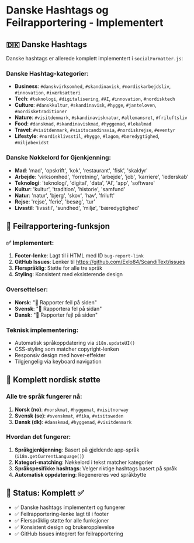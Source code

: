 # Danske Hashtags og Feilrapportering - Implementert

## 🇩🇰 Danske Hashtags
Danske hashtags er allerede komplett implementert i `socialFormatter.js`:

### Danske Hashtag-kategorier:
- **Business**: `#danskvirksomhed`, `#skandinavisk`, `#nordiskarbejdsliv`, `#innovation`, `#iværksætteri`
- **Tech**: `#teknologi`, `#digitalisering`, `#AI`, `#innovation`, `#nordisktech`
- **Culture**: `#danskkultur`, `#skandinavisk`, `#hygge`, `#janteloven`, `#nordisketraditioner`
- **Nature**: `#visitdenmark`, `#skandinavisknatur`, `#allemansret`, `#friluftsliv`
- **Food**: `#danskmad`, `#skandinaviskmad`, `#hyggemad`, `#lokalmad`
- **Travel**: `#visitdenmark`, `#visitscandinavia`, `#nordiskrejse`, `#eventyr`
- **Lifestyle**: `#nordisklivsstil`, `#hygge`, `#lagom`, `#bæredygtighed`, `#miljøbevidst`

### Danske Nøkkelord for Gjenkjenning:
- **Mad**: 'mad', 'opskrift', 'kok', 'restaurant', 'fisk', 'skaldyr'
- **Arbejde**: 'virksomhed', 'forretning', 'arbejde', 'job', 'karriere', 'lederskab'
- **Teknologi**: 'teknologi', 'digital', 'data', 'AI', 'app', 'software'
- **Kultur**: 'kultur', 'tradition', 'historie', 'samfund'
- **Natur**: 'natur', 'bjerg', 'skov', 'hav', 'friluft'
- **Rejse**: 'rejse', 'ferie', 'besøg', 'tur'
- **Livsstil**: 'livsstil', 'sundhed', 'miljø', 'bæredygtighed'

## 🐛 Feilrapportering-funksjon

### ✅ Implementert:
1. **Footer-lenke**: Lagt til i HTML med ID `bug-report-link`
2. **GitHub Issues**: Lenker til https://github.com/Exlo84/ScandiText/issues
3. **Flerspråklig**: Støtte for alle tre språk
4. **Styling**: Konsistent med eksisterende design

### Oversettelser:
- **Norsk**: "🐛 Rapporter feil på siden"
- **Svensk**: "🐛 Rapportera fel på sidan"
- **Dansk**: "🐛 Rapporter fejl på siden"

### Teknisk implementering:
- Automatisk språkoppdatering via `i18n.updateUI()`
- CSS-styling som matcher copyright-lenken
- Responsiv design med hover-effekter
- Tilgjengelig via keyboard navigation

## 🎯 Komplett nordisk støtte

### Alle tre språk fungerer nå:
1. **Norsk (no)**: `#norskmat`, `#hyggemat`, `#visitnorway`
2. **Svensk (se)**: `#svenskmat`, `#fika`, `#visitsweden`
3. **Dansk (dk)**: `#danskmad`, `#hyggemad`, `#visitdenmark`

### Hvordan det fungerer:
1. **Språkgjenkjenning**: Basert på gjeldende app-språk (`i18n.getCurrentLanguage()`)
2. **Kategori-matching**: Nøkkelord i tekst matcher kategorier
3. **Språkspesifikke hashtags**: Velger riktige hashtags basert på språk
4. **Automatisk oppdatering**: Regenereres ved språkbytte

## 📝 Status: Komplett ✅

- ✅ Danske hashtags implementert og fungerer
- ✅ Feilrapportering-lenke lagt til i footer
- ✅ Flerspråklig støtte for alle funksjoner
- ✅ Konsistent design og brukeropplevelse
- ✅ GitHub Issues integrert for feilrapportering
